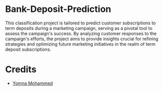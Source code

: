 # Bank-Deposit-Prediction
This classification project is tailored to predict customer subscriptions to term deposits during a marketing campaign, serving as a pivotal tool to assess the campaign's success. By analyzing customer responses to the campaign's efforts, the project aims to provide insights crucial for refining strategies and optimizing future marketing initiatives in the realm of term deposit subscriptions.
# Credits
- [Yomna Mohammed](https://www.linkedin.com/in/yomna-muhammed-bassam-b964a6270)
